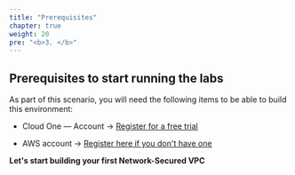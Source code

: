 ```yaml
---
title: "Prerequisites"
chapter: true
weight: 20
pre: "<b>3. </b>"
---
```


## Prerequisites to start running the labs

As part of this scenario, you will need the following items to be able to build this environment:

- Cloud One — Account -> [Register for a free trial](https://cloudone.trendmicro.com/SignUp.screen#)

- AWS account -> [Register here if you don't have one](https://portal.aws.amazon.com/billing/signup#/start)

**Let's start building your first Network-Secured VPC**
